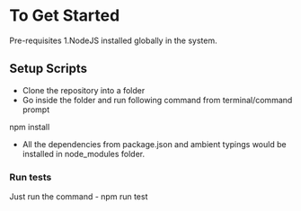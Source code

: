 # To Get Started

Pre-requisites
1.NodeJS installed globally in the system.

## Setup Scripts

- Clone the repository into a folder
- Go inside the folder and run following command from terminal/command prompt

npm install

- All the dependencies from package.json and ambient typings would be installed in node_modules folder.

### Run tests

Just run the command - npm run test
